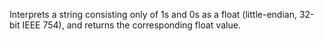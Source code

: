 Interprets a string consisting only of 1s and 0s as a float (little-endian, 32-bit IEEE 754), and returns the corresponding float value.
